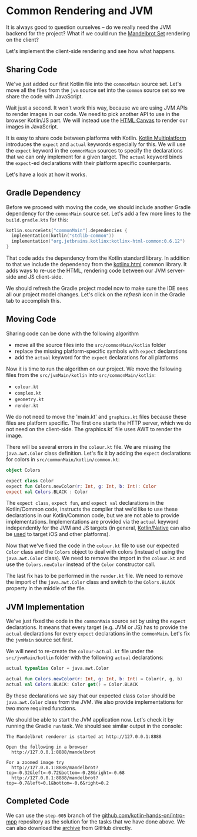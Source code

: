 # Common Rendering and JVM

It is always good to question ourselves – do we really need the
JVM backend for the project? What if we could
run the [Mandelbrot Set](https://en.wikipedia.org/wiki/Mandelbrot_set)
rendering on the client? 

Let's implement the client-side rendering and see how what happens.

## Sharing Code

We've just added our first Kotlin file into the `commonMain`
source set. Let's move all the files from the `jvm` source set
into the `common` source set so we share the code with JavaScript.

Wait just a second. It won't work this way, because we are using JVM APIs
to render images in our code. We need to pick another API to use in
the browser Kotlin/JS part.
We will instead use the
[HTML Canvas](https://www.w3schools.com/html/html5_canvas.asp)
to render our images in JavaScript.

It is easy to share code between platforms with Kotlin. 
[Kotlin Multiplatform](https://kotlinlang.org/docs/reference/multiplatform.html)
introduces the `expect` and `actual` keywords especially for this. 
We will use the `expect` keyword in the `commonMain` sources to specify
the declarations that we can only implement for a given target.
The `actual` keyword binds the `expect`-ed declarations with their
platform specific counterparts.

Let's have a look at how it works.

## Gradle Dependency

Before we proceed with moving the code, we should include another Gradle
dependency for the `commonMain` source set. Let's add a few more lines
to the `build.gradle.kts` for this:

```kotlin
kotlin.sourceSets["commonMain"].dependencies {
  implementation(kotlin("stdlib-common"))
  implementation("org.jetbrains.kotlinx:kotlinx-html-common:0.6.12")
}
```

That code adds the dependency from the Kotlin standard library. In addition
to that we include the dependency from the
[kotlinx.html](https://github.com/Kotlin/kotlinx.html)
common library. It adds ways to re-use the HTML, rendering
code between our JVM server-side and JS client-side.

We should refresh the Gradle project model now to make sure
the IDE sees all our project model changes. Let's click on the _refresh_
icon in the Gradle tab to accomplish this.

## Moving Code

Sharing code can be done with the following algorithm

* move all the source files into the `src/commonMain/kotlin` folder
* replace the missing platform-specific symbols with `expect` declarations
* add the `actual` keyword for the `expect` declarations for all platforms

Now it is time to run the algorithm on our project. We move
the following files from the `src/jvmMain/kotlin` into `src/commonMain/kotlin`:

* `colour.kt`
* `complex.kt`
* `geometry.kt`
* `render.kt`

We do not need to move the 'main.kt' and `graphics.kt` files because these files are
platform specific. The first one starts the HTTP server, which we do not need
on the client-side. The graphics.kt` file uses AWT to render the image.
     
There will be several errors in the `colour.kt` file. We are missing the
`java.awt.Color` class definition. Let's fix it by adding the `expect`
declarations for colors in `src/commonMain/kotlin/common.kt`:

```kotlin
object Colors

expect class Color
expect fun Colors.newColor(r: Int, g: Int, b: Int): Color
expect val Colors.BLACK : Color
```

The `expect class`, `expect fun`, and `expect val` declarations in the Kotlin/Common
code, instructs the compiler that we'd like to use these declarations in our Kotlin/Common
code, but we are not able to provide implementations. Implementations are provided via the
`actual` keyword independently for the JVM and JS targets (in general,
[Kotlin/Native](https://kotlinlang.org/docs/reference/native-overview.html) can
also be [used](https://kotlinlang.org/docs/tutorials/native/mpp-ios-android.html)
to target iOS and other platforms).

Now that we've fixed the code in the `colour.kt` file to use our expected `Color` class
and the `Colors` object to deal with colors (instead of using the `java.awt.Color` class).
We need to remove the import in the `colour.kt` and use the `Colors.newColor`
instead of the `Color` constructor call.

The last fix has to be performed in the `render.kt` file. We need to remove the
import of the `java.awt.Color` class and switch to the `Colors.BLACK`
property in the middle of the file.

## JVM Implementation

We've just fixed the code in the `commonMain` source set by using the `expect` declarations.
It means that every target (e.g. JVM or JS) has to provide the `actual` declarations
for every `expect` declarations in the `commonMain`. Let's fix the `jvmMain`
source set first.

We will need to re-create the `colour-actual.kt` file under the `src/jvmMain/kotlin` folder
with the following `actual` declarations:

```kotlin
actual typealias Color = java.awt.Color

actual fun Colors.newColor(r: Int, g: Int, b: Int) = Color(r, g, b)
actual val Colors.BLACK: Color get() = Color.BLACK
```
 
By these declarations we say that our expected class `Color`
should be `java.awt.Color` class from the JVM. We also provide implementations for
two more required functions.

We should be able to start the JVM application now. Let's check
it by running the Gradle `run` task. We should see similar output
in the console:

```
The Mandelbrot renderer is started at http://127.0.0.1:8888

Open the following in a browser
  http://127.0.0.1:8888/mandelbrot

For a zoomed image try
  http://127.0.0.1:8888/mandelbrot?top=-0.32&left=-0.72&bottom=-0.28&right=-0.68
  http://127.0.0.1:8888/mandelbrot?top=-0.7&left=0.1&bottom=-0.6&right=0.2

```

## Completed Code

We can use the `step-005` branch of the
[github.com/kotlin-hands-on/intro-mpp](https://github.com/kotlin-hands-on/intro-mpp)
repository as the solution for the tasks that we have done above. 
We can also download the
[archive](https://github.com/kotlin-hands-on/intro-mpp/archive/step-005.zip)
from GitHub directly.
  